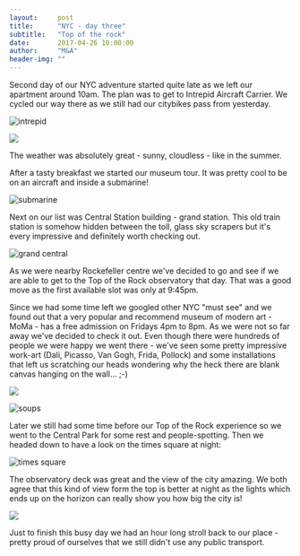 ```yaml
---
layout:     post
title:      "NYC - day three"
subtitle:   "Top of the rock"
date:       2017-04-26 10:00:00
author:     "M&A"
header-img: ""
---
```


Second day of our NYC adventure started quite late as we left our apartment around 10am.
The plan was to get to Intrepid Aircraft Carrier. We cycled our way there as we still had our citybikes pass from yesterday.

![intrepid](https://lh3.googleusercontent.com/iP3q7BIWicz-8Grg-AKvYw6e_Qtds7OOQHjGh1unLJZ20Sf2rupkabKkBhADShpK0dS-VXysSr6FfEsXqq1l2YKyl6UccJe6GneJzWfrNbG_SoQkYoEej4pQGJkFQ7vrAZubNmk4d2w92ciDCsxi7nQO8oqx8QY6STU2fvRBUwCUUdxoBenwk7z8St78UoBHmtjQOst7iupy6j7hQEJT5CApaLENCZrzGj7kjcq1eyyhgSUDQd-Dhpjbw3iMnAKZ-NfE4KzH1Y1xaMIaMneWfjNXkYNfq-yslXMjUeYZEY7_SFXd82ZVxlI8_ZOwFM8RWivX5bF_S5awEzSclea6uUFBM-FyWKhdP51ed579mPw3pIA8JpwlDmDZIaax0c2OxXughQoU5gvxtP7yzPjfJUyBJD8yMvrArCTLYEclRGWW68sZpkKHK793iIV3qtkpLnT35A0ZFx6EyO4-3jVm-QRxkGqt7AndG5O5504pjtlV1gVXfUD3U2lMlIx9-CjZDGVxr8-6iwjq_i5Kh9vns3_0fSKVbBoBjNXEb9B-IfYJ69Vp4gZhS9REO_YVShH_wEql_T8fik2kj5Q7JW6eayQwLk1hLTM9oLMGIFrwJYzOLhrKPOx0MIH28AZBbl67ZJLC8V6jI2w6PWHKnt5u3OqxY2-pcdc3VXHvLheeyFM=w1387-h781-no)

![](https://lh3.googleusercontent.com/4SkHgqBgtOwZ7Y6ziAcsLj2esU7nORPJOuVw-R1ulrOLSELu0BAliczIxTzfmZY0Pb4i1n5oh6rPz6lCF2NOe32EuRsFmbpQqc4ragMM_tVq0hifySX_8AcA2WLaMNOATWYJClxAuwcXu3DFA5APIxCAnoccbyNfUBeinHhNvJGAoIzScfGWBPww3ZzC-bqxpVEkNF2rhW2vL5gRRAK1-fNu8dvtumyKCJXDPmSlSQVKAz7m2NSSaxD5Qs3St1Qu_ptVmyskv-_AR3Lk7gR9D4v6zogmI65UFDFAk0FRTRpQKOVDK47gPdhRnnqFuEZD5y21r8uGGXtN5MTK2N8NMKfZK6GSChluTHZhFMCh-k_U4fFCcB7JplQXuL6vGt4JRVbZTQJs5OPFG0uxoZtlUT_UwJrSys1KHiAdqxBKXUMICUqBqMYBPF2O1coQdAMB5Ve6pAXhbL3qWZGpwmB-yLI-ybMWMP2SLnOIFoSPdfFSy_Sci23BvJP8cwSwpbnidfv7Cd_MrknMvRGQjwOV7MutfJvwXg05vD0VfsZdu4_y7oClYBai_tZGaqDmlShinAusvoz658EAIYHRoj6HmFfoc0DYO84VGNPLUq0QrXQYbXdwJfadWliLTwzf_NQ-JDz5aT6C04gjUfTzZWwgLZIIFbeDLn_DLO6rlRKx80I=w1387-h781-no)

The weather was absolutely great - sunny, cloudless - like in the summer.

After a tasty breakfast we started our museum tour. It was pretty cool to be on an aircraft and inside a submarine!

![submarine](https://lh3.googleusercontent.com/ZbuJHTSB-8VzA6U0HK2Of3aedfhpkQI1Yly1_35gwWHJAEnsWX8u2FAsEv_UZHRCp2zTX2QMA0Spb8isJhdwPuVBOEGsKa35zrZLqEW3rB17yJim1C7rj7fDEN75vgufURZWIWo7blJgwVZVdmIxHzIyMjcYQ3iJkolKLJGMQnOi4sxR75Nt39__viercax-86F9pxXcFjrASlETdXjudDMGCQmJDv3DuoAm6bFy7dQHF0WCVcK1_IgpNcjZo-aCmmiJ7dUOZ6UDaTBGCWPA8qxqz5MtFW1QTB4yjNDk4OE7-RHoFElelSJYewQO2-0aZpQPfbKhtYhXcZeHMstSsanl4_AI_o7Dnwrg_zsTrPLE5s9jvwyK5YLu8cOXlsNKuWeOPFZd45mZ0mf_UkJupFNrpmk3vPBW1gmmTWcKhMgq2eebNsCQqTy8gkXxr_5U8zNUKPc00ianYDR4q8nfeG6YZt6RiHcYBeea5uRKgJZsPTE_GhCjGecAVxar7UpVNx77g4nzUXQmWXFbOPD-obm06WtykqkH6_SrhKShu9NuEZE3MbwdKVULI-6nQKa14tAXPtwkrOuBaPwJ3GpC0gIRycNp-0Ek9KNN15tiiNVKIhWdUptnli5b5-doy71A0VnthX-r9rpagNtZk9onPNvWXuNsjt2-sEo9BG5IGlc=w439-h780-no)

Next on our list was Central Station building - grand station. This old train station is somehow hidden between the toll, glass sky scrapers but it's every impressive and definitely worth checking out.

![grand central](https://lh3.googleusercontent.com/aN1KkeP95gdhR4XjFAMjhmNLzuLdc3XPhj6HydQc5nhfNO4S_ONy_ecBltAl3jCPrARv6VMOf7k-qVAZSk9bTahsYPzzxCikz-MBO4QruPOkQeaSJdTxwzTE0zBCn2vEGRXh1VY4zecRJEluycPxWu2yq1TUnIHAGRAF-aL8_RvJRQZkl2Fuj7Wc-NRdaRp7ZuviSjbSjF0UobqRSjelZe-o2z5jDd3vRp407A9h2NIQuVeqLFIGdyE9Lf59fs5lwOPughC4pQ3cPBo30MR6OUEbVOsG7TufqVPbgLb0gvmEMLczGn92DyGhk6PXY9CV6q5pSnQonEwpzKElR_F3AE4u4-wYEndqaM5J8JMiLND0HQSVCYvDo7JRW_xjwEwCnzSTrBlLtiQQSMYBaAQtzi6ae6KBGtGUG6dVj3sL5sebL-S-HR1j4FU5ii3xV66-1N7_WXYKxh8xgDYpl_6CwzVB3zWJvrGYHUEz3f-hRn-UNvUv8iT0ZGShoXiy3ysrcafmu6TSy42mpcgPU-NyfI56JYXc-wLdStDSpOtz84OWaxZ-DZyLDa0Fu80xlvgqouBb6cWlfPym4yVMIz4pYJdN5pd1jX-25L2wS1gjSA86WUaFj8TxZ-om_51Sr59LFvodpWH74eq5p8K6lWLiszRYnI8bB_6HAzraN6CTkiA=w1387-h781-no)

As we were nearby Rockefeller centre we've decided to go and see if we are able to get to the Top of the Rock observatory that day. That was a good move as the first available slot was only at 9:45pm.

Since we had some time left we googled other NYC "must see" and we found out that a very popular and recommend museum of modern art - MoMa - has a free admission on Fridays 4pm to 8pm. As we were not so far away we've decided to check it out. Even though there were hundreds of people we were happy we went there - we've seen some pretty impressive work-art (Dali, Picasso, Van Gogh, Frida, Pollock) and some installations that left us scratching our heads wondering why the heck there are blank canvas hanging on the wall... ;-)

![](https://lh3.googleusercontent.com/v5jAD53BbOSRa4gdNR3wFtSiLI-xn9HBzxjyLtbq24LdIR4CJF3I12P2vKkBGKifN2yEutxsfvy8nQS_SEugYItRgWdtRbgiaKPBvQOaVvle4yZzOwUtj5X-v7w5EhgK91ygrj3JaXROOfxGCFA9Ejilo9bCRbWI7N3gn5amjR4RRPS9f8iOTmXGe2v37Lvs1kA53owSvmu3eDBcP3h41_FNbpwWsd49r6et3W1ltKutsEwxHJyG6XENf18BQ7_iXYDXmfS6YOD1e0ZLfF-4wZykw0Pw8BLDMuTlOv5Z2mpyKUoOtgAZZ4BbFbaYDvYtbYuX0WXLy8B1__XyGvAM8PoiAlBjagfWMr-kA9iOzqKchZ9NTYdbbX9-QrKtqW5vkz6FnyIanFTKum-tXIeLhISDBRn9r6YVSaQPoXbkVcUHb2erfCa3nQarVdn8VayjbWd8mUADjtBjZEbpHHcocYFbMd_iEi1sO-QBukh9Cx438mNEJv38a2Vi5qI_Vpz0PvV-ZV7yQ6mzgnq7bwuxSaww9ZcLkva6pviEWF1UdrBIa0FOo04gBbjSBuC26fAXRxwnb_YQBZpxcPO9uPanY2tqIcPFVdsQ_zSeyxux22bLhRb9kcj0v_T2cTnpvVv6Si2rZH6yfIvQyFDaBCjOCfBGxmhyVi6qJ0NO0bpNGZA=w1387-h781-no)

![soups](https://lh3.googleusercontent.com/GjTHHMck8uDdwY9n7Q36ak-K3yk-zL18Web28rXmzpLiwZeENpw_sJZ-8FZyX-H8BjSZhlelGIrJfMsmk-q1X5a4u3CbXDbbIXkAvgf133ors3HwWg0hVYU79yZHcajsC7MzM5xpm5mVKgab8qwd3QuhpZLhV3CilhGevrf2sz-OGcecz6cYMe8KeI-Wx_k99DsN88_7Hyaepu0GsIviJSyE1L6q0GwDu3T6pFB4GGT5ROLM1ZXpw_bWesM-kxmwEUlgi2jqNiSjqSmux2LoUaT-9HWLea6lIlMdVk_g3DGAj1BnzuZafCrXxiOb46Cm3xkQlJXa4rhmGRofkbsL2cidpFJvhuI7vV7_vyG6Qj_t8qh-YpFePynysPv3IUJCLuHEmoQJih9hT3HwKpWyqcBYLSS4si9ZddbfwoogIzvgFcWcV3JY9z0virIFYgHz3ZK7SgXv00FbJhwMbJ_DGZY-pjd1eB01XA3hjhvLbp_qOGJ8Sh1mn3SNuxbF4B7GnZvzXNw3htyGUNiGO208jiaNtxWQxAH7ni6sO5qKXqTbaSz_XYF7MGS-cVxXN4b2h-Pmn3MGoYMjbUQQnvrVAfRXNV6b_i2iTAfCM43EQbdActXpfeRyAkK1LSWNTUS9sWBdZz0IvEAUkKSbGpO9yi5tZRJ8ikPWM0eJFLyWSYw=w1372-h780-no)

Later we still had some time before our Top of the Rock experience so we went to the Central Park for some rest and people-spotting. Then we headed down to have a look on the times square at night:

![times square](https://lh3.googleusercontent.com/ffXC8GnLNsL7IgJfjiMIKJiq1DT31HLD486LFWo0z2SiaJWGBxn7eIdQ3zwtx0cjfFoX5aFUnxQ8X2CHa1BUSogFsBylTrCxcmX7F7dbh9286-RZYiUKGM_V70mLn1H4nNKN3F_PGyNT3XEzproJ979QBetlUvrA0fRPCVB_PpdD5IoZl9ztHm3nETP8vUiEOe40F5W1kI_5mCQF4CqMGYFE7O3xbCCBESg98OGca2dlmv_fHa2rF92peQqd3f8q9Pp2w6wGLGU3dp-VQrT9L1xY8FtABhlf20PuSjnOhFen5mb5lz0oJ44I1oRGmmJ0FG0yXdq-22zDSPvf1L3vAHJdrh619UPcQzid-fbqF5-UqZybuTX4IjnaUnBWSQQs5vDfhfoyP9OnNzT1jJiacb_LnurHEfO4XVOQoYbaS6y0YWeY74koZB5bPbsa_zMyhAvjMaLAqCLjiIU4CpVseTrju7-6IMXHhLFEMEsIpJ9RQSCld6iWUdkIeC3Kzk5jJgi3eq5z-sf0HGk1zVvgbHyRYeiu6_xe2ak6y5Rt8CQ7BGGrNZhA5EiulbTTbNHQjJc6ibgNlVWktTLKp-NjJVdW_N8cjab_33sbv-wU9gLIdTY8hPwM1vwpY-TH2tCni-hJMM7Fj63TXVjJRJR51hndtWiVzO97_A_wYWEdNm0=w1387-h781-no)

The observatory deck was great and the view of the city amazing. We both agree that this kind of view form the top is better at night as the lights which ends up on the horizon can really show you how big the city is!

![](https://lh3.googleusercontent.com/hYi_87f79Nb9j0-xRqMgTF984W1VwMXNu_D6ysf4kHVywHa33V9ZUf9bTzHfEOwxAmzD79uwYG_3ZoAeoU3uDGedteb2wSY4OgbiHff0AP6Tq6O5CL-9f6mF6oGJmvcp_FeMd6zOhsIah2SCIhktFGF8dL4DCUO2R711_AO2Mvi_1lUBhuTgcOWDfwW1fPZXaLGUK3SxnOgboTG_L11xAcMottAmR759WiWBwqoRdS5Jszu-w3-1lWQ1sdC9CasP9eIKNogqqcDFuMYom8DONUy7g6aIINo-teeT8CSliC45OK7AFYbYegSbeiZ-lgUB44QTcebdwAgZKgOKfjoiuWEMRMR0rfdND4cs-qLX-OatdSpC2Ei3vAN-2QezPQwr70QfAzHegl7q2xWbvOnutUPjGiStGpMvNyzNkGT6Y_NM5cxLlVnPqGMNM9OCLObtAoKlq2lzSDh4zftM9IEv-VhBdAhm7d1wCEPvhrrs_2tgGb_V6KbMUlDIU0zx0ZW6j1aBb-ImZ2zlG1r9xdRdFJSXCSqgKbb8m6jvx7g4vShSyeXzZViJsxwM0oe7B7KBdSJXTvVwqbod8LEC_6uF-Sxq7-8qkSEkeaUh752STrd42lbM_jUdNl3sPtZ-IxdKTFlP4rRz0iSE_X9e74BXn1JsPr6WbhYExOoDpv4FJf8=w1387-h781-no)

Just to finish this busy day we had an hour long stroll back to our place - pretty proud of ourselves that we still didn't use any public transport.

